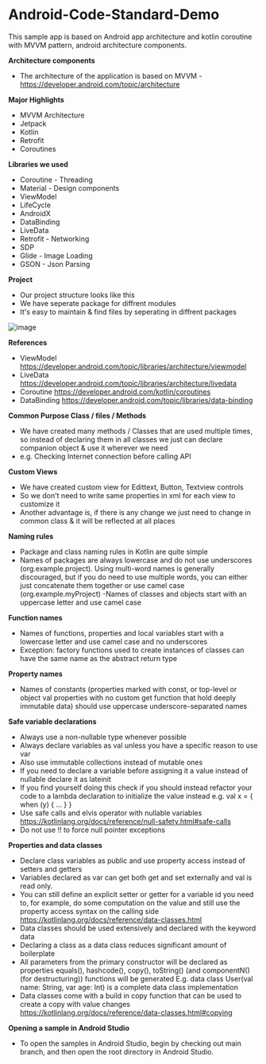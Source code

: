 # Android-Code-Standard-Demo

This sample app is based on Android app architecture and kotlin coroutine with MVVM pattern, android architecture components.

**Architecture components**
- The architecture of the application is based on MVVM - https://developer.android.com/topic/architecture

**Major Highlights**
- MVVM Architecture
- Jetpack
- Kotlin
- Retrofit
- Coroutines

**Libraries we used**
- Coroutine - Threading
- Material - Design components
- ViewModel
- LifeCycle
- AndroidX
- DataBinding
- LiveData
- Retrofit - Networking
- SDP 
- Glide - Image Loading 
- GSON - Json Parsing 

**Project**
- Our project structure looks like this 
- We have seperate package for diffrent modules 
- It's easy to maintain & find files by seperating in diffrent packages  

![image](https://user-images.githubusercontent.com/131871156/234808417-8de5d012-8cc8-45ac-9b0f-41996d2ec86d.png)

**References**
- ViewModel https://developer.android.com/topic/libraries/architecture/viewmodel
- LiveData https://developer.android.com/topic/libraries/architecture/livedata
- Coroutine https://developer.android.com/kotlin/coroutines
- DataBinding https://developer.android.com/topic/libraries/data-binding

**Common Purpose Class / files / Methods**
- We have created many methods / Classes that are used multiple times, so instead of declaring them in all classes we just can declare companion object & use it wherever we need
- e.g. Checking Internet connection before calling API 

**Custom Views**
- We have created custom view for Edittext, Button, Textview controls 
- So we don't need to write same properties in xml for each view to customize it 
- Another advantage is, if there is any change we just need to change in common class & it will be reflected at all places

**Naming rules**
- Package and class naming rules in Kotlin are quite simple
- Names of packages are always lowercase and do not use underscores (org.example.project). Using multi-word names is generally discouraged, but if you do need to use multiple words, you can either just concatenate them together or use camel case (org.example.myProject)
-Names of classes and objects start with an uppercase letter and use camel case

**Function names**
- Names of functions, properties and local variables start with a lowercase letter and use camel case and no underscores
- Exception: factory functions used to create instances of classes can have the same name as the abstract return type

**Property names**
- Names of constants (properties marked with const, or top-level or object val properties with no custom get function that hold deeply immutable data) should use uppercase underscore-separated names

**Safe variable declarations**
- Always use a non-nullable type whenever possible
- Always declare variables as val unless you have a specific reason to use var
- Also use immutable collections instead of mutable ones
- If you need to declare a variable before assigning it a value instead of nullable declare it as lateinit
- If you find yourself doing this check if you should instead refactor your code to a lambda declaration to initialize the value instead
  e.g. val x = { when (y) { … } }
- Use safe calls and elvis operator with nullable variables
  https://kotlinlang.org/docs/reference/null-safety.html#safe-calls
- Do not use !! to force null pointer exceptions

**Properties and data classes**
- Declare class variables as public and use property access instead of setters and getters
- Variables declared as var can get both get and set externally and val is read only.
- You can still define an explicit setter or getter for a variable id you need to, for example, do some computation on the value and still use the property access syntax on the calling side
  https://kotlinlang.org/docs/reference/data-classes.html
- Data classes should be used extensively and declared with the keyword data
- Declaring a class as a data class reduces significant amount of boilerplate
- All parameters from the primary constructor will be declared as properties
  equals(), hashcode(), copy(), toString() (and componentN() (for destructuring)) functions will be generated
  E.g. data class User(val name: String, var age: Int) is a complete data class implementation
- Data classes come with a build in copy function that can be used to create a copy with value changes
  https://kotlinlang.org/docs/reference/data-classes.html#copying

**Opening a sample in Android Studio**
- To open the samples in Android Studio, begin by checking out main branch, and then open the root directory in Android Studio.


